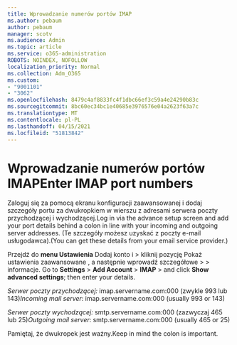 ```yaml
---
title: Wprowadzanie numerów portów IMAP
ms.author: pebaum
author: pebaum
manager: scotv
ms.audience: Admin
ms.topic: article
ms.service: o365-administration
ROBOTS: NOINDEX, NOFOLLOW
localization_priority: Normal
ms.collection: Adm_O365
ms.custom:
- "9001101"
- "3062"
ms.openlocfilehash: 8479c4af8833fc4f1dbc66ef3c59a4e24290b83c
ms.sourcegitcommit: 8bc60ec34bc1e40685e3976576e04a2623f63a7c
ms.translationtype: MT
ms.contentlocale: pl-PL
ms.lasthandoff: 04/15/2021
ms.locfileid: "51813842"
---
```

# <a name="enter-imap-port-numbers"></a><span data-ttu-id="8adff-102">Wprowadzanie numerów portów IMAP</span><span class="sxs-lookup"><span data-stu-id="8adff-102">Enter IMAP port numbers</span></span>

<span data-ttu-id="8adff-103">Zaloguj się za pomocą ekranu konfiguracji zaawansowanej i dodaj szczegóły portu za dwukropkiem w wierszu z adresami serwera poczty przychodzącej i wychodzącej.</span><span class="sxs-lookup"><span data-stu-id="8adff-103">Log in via the advance setup screen and add your port details behind a colon in line with your incoming and outgoing server addresses.</span></span> <span data-ttu-id="8adff-104">(Te szczegóły możesz uzyskać z poczty e-mail usługodawca).</span><span class="sxs-lookup"><span data-stu-id="8adff-104">(You can get these details from your email service provider.)</span></span> 

<span data-ttu-id="8adff-105">Przejdź do **menu Ustawienia** Dodaj konto i > kliknij pozycję Pokaż ustawienia zaawansowane , a następnie wprowadź szczegółowe  >    >   informacje. </span><span class="sxs-lookup"><span data-stu-id="8adff-105">Go to **Settings** > **Add Account** > **IMAP** > and click **Show advanced settings**; then enter your details.</span></span> 

<span data-ttu-id="8adff-106">*Serwer poczty przychodzącej:* imap.servername.com:000 (zwykle 993 lub 143)</span><span class="sxs-lookup"><span data-stu-id="8adff-106">*Incoming mail server*: imap.servername.com:000 (usually 993 or 143)</span></span> 

<span data-ttu-id="8adff-107">*Serwer poczty wychodzącej:* smtp.servername.com:000 (zazwyczaj 465 lub 25)</span><span class="sxs-lookup"><span data-stu-id="8adff-107">*Outgoing mail server*: smtp.servername.com:000 (usually 465 or 25)</span></span> 

<span data-ttu-id="8adff-108">Pamiętaj, że dwukropek jest ważny.</span><span class="sxs-lookup"><span data-stu-id="8adff-108">Keep in mind the colon is important.</span></span> 
